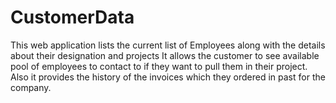# CustomerData 

This web application lists the current list of Employees along with the details about their designation and projects
It allows the customer to see available pool of employees to contact to if they want to pull them in their project.
Also it provides the history of the invoices which they ordered in past for the company.
